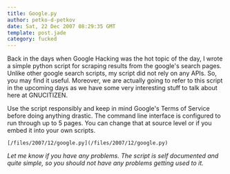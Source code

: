 ```yaml
---
title: Google.py
author: petko-d-petkov
date: Sat, 22 Dec 2007 08:29:35 GMT
template: post.jade
category: fucked
---
```


Back in the days when Google Hacking was the hot topic of the day, I wrote a simple python script for scraping results from the google's search pages. Unlike other google search scripts, my script did not rely on any APIs. So, you may find it useful. Moreover, we are actually going to refer to this script in the upcoming days as we have some very interesting stuff to talk about here at GNUCITIZEN.

Use the script responsibly and keep in mind Google's Terms of Service before doing anything drastic. The command line interface is configured to run through up to 5 pages. You can change that at source level or if you embed it into your own scripts.

    [/files/2007/12/google.py](/files/2007/12/google.py)

_Let me know if you have any problems. The script is self documented and quite simple, so you should not have any problems getting used to it._
